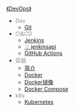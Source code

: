 [《DevOps》](docs/DevOps/index.md)

- <font color="#8f8f8f">Dev</font>
  - [Git](docs/DevOps/Dev/Git.md)
- <font color="#8f8f8f">CI&CD</font>
  - [Jenkins](docs/DevOps/CI&CD/Jenkins.md)
  - [♢ jenkinsapi](docs/DevOps/CI&CD/^jenkinsapi.md)
  - [GitHub Actions](docs/DevOps/CI&CD/GitHub-Actions.md)
- <font color="#8f8f8f">容器</font>
  - [简介](docs/DevOps/容器/简介.md)
  - [Docker](docs/DevOps/容器/Docker.md)
  - [Docker镜像](docs/DevOps/容器/Docker镜像.md)
  - [Docker Compose](docs/DevOps/容器/Docker-Compose.md)
- <font color="#8f8f8f">k8s</font>
  - [Kubernetes](docs/DevOps/k8s/Kubernetes.md)
